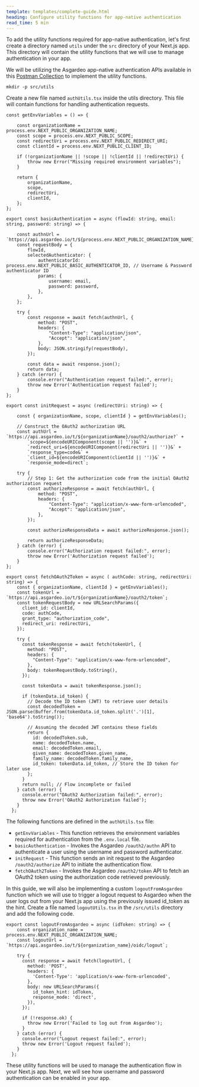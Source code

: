 ```yaml
---
template: templates/complete-guide.html
heading: Configure utility functions for app-native authentication
read_time: 5 min
---
```


To add the utility functions required for app-native authentication, let's first create a directory named `utils` under the `src` directory of your Next.js app. This directory will contain the utility functions that we will use to manage authentication in your app.

We will be utilizing the Asgardeo app-native authentication APIs available in this [Postman Collection](https://app.getpostman.com/run-collection/8657284-83f51f64-fe45-4ca4-88b0-f670562d6b44) to implement the utility functions.

```shell
mkdir -p src/utils
```

Create a new file named `authUtils.tsx` inside the utils directory. This file will contain functions for handling authentication requests.

```shell title="authUtils.tsx"
const getEnvVariables = () => {
    
    const organizationName = process.env.NEXT_PUBLIC_ORGANIZATION_NAME;
    const scope = process.env.NEXT_PUBLIC_SCOPE;
    const redirectUri = process.env.NEXT_PUBLIC_REDIRECT_URI;
    const clientId = process.env.NEXT_PUBLIC_CLIENT_ID;

    if (!organizationName || !scope || !clientId || !redirectUri) {
        throw new Error("Missing required environment variables");
    }

    return {
        organizationName,
        scope,
        redirectUri,
        clientId,
    };
};

export const basicAuthentication = async (flowId: string, email: string, password: string) => {

    const authnUrl = `https://api.asgardeo.io/t/${process.env.NEXT_PUBLIC_ORGANIZATION_NAME}/oauth2/authn`;
    const requestBody = {
        flowId,
        selectedAuthenticator: {
            authenticatorId: process.env.NEXT_PUBLIC_BASIC_AUTHENTICATOR_ID, // Username & Password authenticator ID
            params: {
                username: email,
                password: password,
            },
        },
    };

    try {
        const response = await fetch(authnUrl, {
            method: "POST",
            headers: {
                "Content-Type": "application/json",
                "Accept": "application/json",
            },
            body: JSON.stringify(requestBody),
        });

        const data = await response.json();
        return data;
    } catch (error) {
        console.error("Authentication request failed:", error);
        throw new Error('Authentication request failed');
    }
};

export const initRequest = async (redirectUri: string) => {

    const { organizationName, scope, clientId } = getEnvVariables();

    // Construct the OAuth2 authorization URL
    const authUrl = `https://api.asgardeo.io/t/${organizationName}/oauth2/authorize?` +
        `scope=${encodeURIComponent(scope || '')}&` +
        `redirect_uri=${encodeURIComponent(redirectUri || '')}&` +
        `response_type=code&` +
        `client_id=${encodeURIComponent(clientId || '')}&` +
        `response_mode=direct`;

    try {
        // Step 1: Get the authorization code from the initial OAuth2 authorization request
        const authorizeResponse = await fetch(authUrl, {
            method: "POST",
            headers: {
                "Content-Type": "application/x-www-form-urlencoded",
                "Accept": "application/json",
            },
        });

        const authorizeResponseData = await authorizeResponse.json();

        return authorizeResponseData;
    } catch (error) {
        console.error("Authorization request failed:", error);
        throw new Error('Authorization request failed');
    }
};

export const fetchOAuth2Token = async ( authCode: string, redirectUri: string) => {
    const { organizationName, clientId } = getEnvVariables();
    const tokenUrl = `https://api.asgardeo.io/t/${organizationName}/oauth2/token`;
    const tokenRequestBody = new URLSearchParams({
      client_id: clientId,
      code: authCode,
      grant_type: "authorization_code",
      redirect_uri: redirectUri,
    });
  
    try {
      const tokenResponse = await fetch(tokenUrl, {
        method: "POST",
        headers: {
          "Content-Type": "application/x-www-form-urlencoded",
        },
        body: tokenRequestBody.toString(),
      });
  
      const tokenData = await tokenResponse.json();
  
      if (tokenData.id_token) {
        // Decode the ID token (JWT) to retrieve user details
        const decodedToken = JSON.parse(Buffer.from(tokenData.id_token.split('.')[1], 'base64').toString());
  
        // Assuming the decoded JWT contains these fields
        return {
          id: decodedToken.sub,
          name: decodedToken.name,
          email: decodedToken.email,
          given_name: decodedToken.given_name,
          family_name: decodedToken.family_name,
          id_token: tokenData.id_token, // Store the ID token for later use
        };
      }
      return null; // Flow incomplete or failed
    } catch (error) {
      console.error("OAuth2 Authorization failed:", error);
      throw new Error('OAuth2 Authorization failed');
    }
  };
```

The following functions are defined in the `authUtils.tsx` file:

- `getEnvVariables` - This function retrieves the environment variables required for authentication from the `.env.local` file. 
- `basicAuthentication` - Invokes the Asgardeo `/oauth2/authn` API to authenticate a user using the username and password authenticator. 
- `initRequest` - This function sends an init request to the Asgardeo `/oauth2/authorize` API to initiate the authentication flow. 
- `fetchOAuth2Token` - Invokes the Asgardeo `/oauth2/token` API to fetch an OAuth2 token using the authorization code retrieved previously.

In this guide, we will also be implementing a custom `logoutFromAsgardeo` function which we will use to trigger a logout request to Asgardeo when the user logs out from your Next.js app using the previously issued id_token as the hint. Create a file named `logoutUtils.tsx` in the `/src/utils` directory and add the following code.

```shell title="logoutUtils.tsx"
export const logoutFromAsgardeo = async (idToken: string) => {
    const organization_name = process.env.NEXT_PUBLIC_ORGANIZATION_NAME;
    const logoutUrl = `https://api.asgardeo.io/t/${organization_name}/oidc/logout`;
  
    try {
      const response = await fetch(logoutUrl, {
        method: 'POST',
        headers: {
          'Content-Type': 'application/x-www-form-urlencoded',
        },
        body: new URLSearchParams({
          id_token_hint: idToken,
          response_mode: 'direct',
        }),
      });
  
      if (!response.ok) {
        throw new Error('Failed to log out from Asgardeo');
      }
    } catch (error) {
      console.error("Logout request failed:", error);
      throw new Error('Logout request failed');
    }
  };
```

These utility functions will be used to manage the authentication flow in your Next.js app. Next, we will see how username and password authentication can be enabled in your app.
